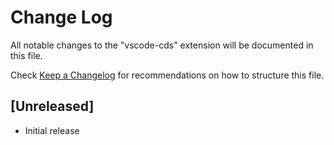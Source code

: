 # Change Log

All notable changes to the "vscode-cds" extension will be documented in this file.

Check [Keep a Changelog](http://keepachangelog.com/) for recommendations on how to structure this file.

## [Unreleased]

- Initial release